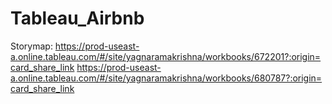 # Tableau_Airbnb

Storymap:
https://prod-useast-a.online.tableau.com/#/site/yagnaramakrishna/workbooks/672201?:origin=card_share_link
https://prod-useast-a.online.tableau.com/#/site/yagnaramakrishna/workbooks/680787?:origin=card_share_link
